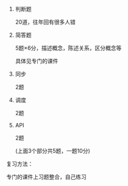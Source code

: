 1. 判断题

   20道，往年回有很多人错

2. 简答题

   5题$\times$6分，描述概念，陈述关系，区分概念等

   具体见专门的课件

3. 同步

   2题

4. 调度

   2题

5. API

   2题

   (上面3个部分共5题，一题10分)

复习方法：

专门的课件上习题整合，自己练习